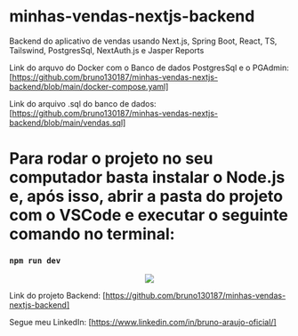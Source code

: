 # minhas-vendas-nextjs-backend
Backend do aplicativo de vendas usando Next.js, Spring Boot, React, TS, Tailswind, PostgresSql, NextAuth.js e Jasper Reports

Link do arquvo do Docker com o Banco de dados PostgresSql e o PGAdmin:
[https://github.com/bruno130187/minhas-vendas-nextjs-backend/blob/main/docker-compose.yaml]

Link do arquivo .sql do banco de dados:
[https://github.com/bruno130187/minhas-vendas-nextjs-backend/blob/main/vendas.sql]

# Para rodar o projeto no seu computador basta instalar o Node.js e, após isso, abrir a pasta do projeto com o VSCode e executar o seguinte comando no terminal:

### `npm run dev`

<p align="center">
<img src="https://github.com/bruno130187/minhas-vendas-nextjs-frontend/blob/main/minhas-vendas-next.png" />
</p> 

Link do projeto Backend: [https://github.com/bruno130187/minhas-vendas-nextjs-backend]

Segue meu LinkedIn: [https://www.linkedin.com/in/bruno-araujo-oficial/]
